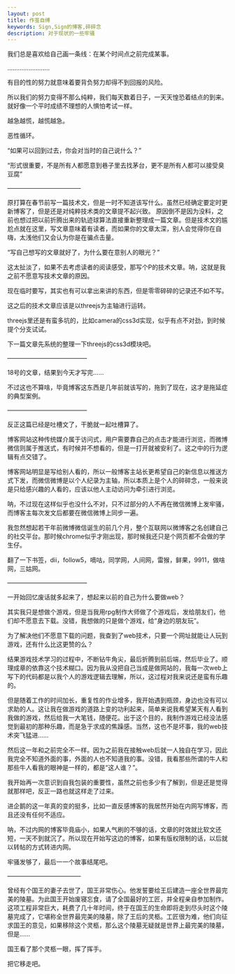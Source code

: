 ```yaml
---
layout: post
title: 作茧自缚
keywords: Sign,Sign的博客,碎碎念
description: 对于现状的一些牢骚
---
```

我们总是喜欢给自己画一条线：在某个时间点之前完成某事。

……………………

有目的性的努力就意味着要背负努力却得不到回报的风险。

所以我们的努力变得不那么纯粹，我们每天数着日子，一天天惶恐着结点的到来。就好像一个平时成绩不理想的人惧怕考试一样。

越急越慌，越慌越急。

恶性循环。

“如果可以回到过去，你会对当时的自己说什么？”

“形式很重要，不是所有人都愿意到巷子里去找茅台，更不是所有人都可以接受臭豆腐”

————————————

原打算在春节前写一篇技术文，但是一时不知道该写什么。虽然已经确定要定时更新博客了，但是还是对纯粹技术类的文章提不起兴致。
原因倒不是因为没料，之前也想过把以前折腾出来的轨迹球算法直接重新整理成一篇文章。但是技术文的尴尬点就在这里，写文章意味着有读者，而如果你的文章太深，别人会觉得你在自嗨，太浅他们又会认为你是在骗点击量。

“写自己想写的文章就好了，为什么要在意别人的眼光？”

这太扯淡了，如果不去考虑读者的阅读感受，那写个P的技术文章。呐，这就是我之前不愿意写技术文章的原因。

现在临时要写，其实也有可以拿出来讲的东西，但是零零碎碎的记录还不如不写。

这之后的技术文章应该是以threejs为主轴进行运转。

threejs里还是有蛮多坑的，比如camera的css3d实现，似乎有点不对劲，到时候提个分支试试。

下一篇文章先系统的整理一下threejs的css3d模块吧。

—————————————

18号的文章，结果到今天才写完……

不过这也不算啥，毕竟博客这东西是几年前就该写的，拖到了现在，这才是拖延症的典型案例。

—————————————

反正这篇已经是吐槽文了，干脆就一起吐槽算了。

博客网站这种传统媒介属于访问式，用户需要靠自己的点击才能进行浏览，而微博微信则属于推送式，有时候并不想看的，但是一打开就被安利了。这之中的行为逻辑有点交错了。

博客网站明显是写给别人看的，所以一般博客主站长更希望自己的新信息以推送方式下发，而微信微博是以个人纪录为主轴，所以本质上是个人的碎碎念，一般来说是只给感兴趣的人看的，应该以他人主动访问为牵引进行浏览。

呐，不过现在这样似乎也没什么不对，只不过部分的人不再在微信微博上发牢骚，而博客主每次发文后都要在微信微博上同步一遍。

我忽然想起若干年前微博微信诞生的前几个月，整个互联网以微博客之名创建自己的社交平台。那时候chrome似乎才刚出现，那时候我还只是个网页都不会做的学生仔。

翻了一下书签，dii，follow5，嘀咕，同学网，人间网，雷猴，鲜果，9911，做啥网，三姑网。

—————————————

一开始回忆废话就多起来了，想起来以前的自己为什么要做web？

其实我只是想做个游戏，但是当我用rpg制作大师做了个游戏后，发给朋友们，他们却不愿意去下载。没错，我想做的只是做个游戏，给“身边的朋友玩”。

为了解决他们不愿意下载的问题，我查到了web技术，只要一个网址就能让人玩到游戏，还有什么比这更赞的么？

结果游戏技术学习的过程中，不断钻牛角尖，最后折腾到前后端，然后毕业了。顺理成章的依靠这个技术糊口。因为我从没把自己当成是做网站的，我每一次web上写下的代码都是以我个人的游戏逻辑去理解，所以，这过程对我来说还是蛮有乐趣的。

但是随着工作的时间加长，重复性的作业增多，我开始遇到瓶颈，身边也没有可以求助的人。这让我在做游戏的道路上变的功利起来，简单来说我希望某天有人看到我做的游戏，然后给我一大笔钱，随便花。出于这个目的，我制作游戏已经没法感觉到最初的那种乐趣，而是急于求成的焦躁感。当然，这也不是坏事，我的web技术突飞猛进……

然后这一年和之前完全不一样。因为之前我在接触web后就一人独自在学习，因此我完全不知道外面的事，外面的人也不知道我的事。没错，我看那些所谓的牛人和那些牛人看我的眼神是一样的，都是“这人谁？”。

我开始再一次意识到自我包装的重要性，虽然之前也多少有了解到，但是还是觉得就那样吧，反正一路也就这样走了过来。

进企鹅的这一年真的变的挺多，比如一直反感博客的我居然开始在内网写博客，而且还没有任何不适应。

呐，不过内网的博客毕竟庙小，如果人气刷的不够的话，文章的时效就比软文还短，一天不到就沉了。所以现在开始写这边的博客，如果有版权限制的话，以后就以转帖的方式转进内网。

牢骚发够了，最后一一个故事结尾吧。

————————————

曾经有个国王的妻子去世了，国王非常伤心。他发誓要给王后建造一座全世界最完美的陵墓。为此国王开始废寝忘食，请了全国最好的工匠，并全程亲自参加制作。这项工程非常巨大，耗费了几十年时间，终于在国王的生命即将走到尽头时这个陵墓完成了，它堪称全世界最完美的陵墓，除了王后的灵柩。工匠很为难，他们向征求国王的意见，如果移除这个灵柩，那么这个陵墓无疑就是世界上最完美的陵墓，但是……

国王看了那个灵柩一眼，挥了挥手。

把它移走吧。